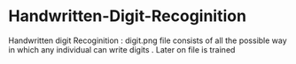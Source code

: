 # Handwritten-Digit-Recoginition
Handwritten digit Recoginition :  digit.png file consists of all the possible way in which any individual can write digits . Later on file is trained 
